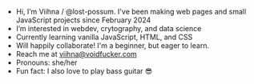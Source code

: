 - Hi, I’m Viihna / @lost-possum. I've been making web pages and small JavaScript projects since February 2024
- I’m interested in webdev, crytography, and data science
- Currently learning vanilla JavaScript, HTML, and CSS
- Will happily collaborate! I'm a beginner, but eager to learn.
- Reach me at viihna@voidfucker.com
- Pronouns: she/her
- Fun fact: I also love to play bass guitar 😎
